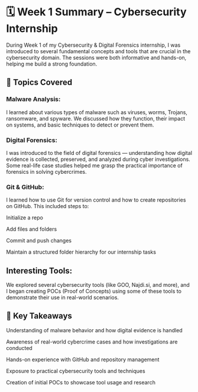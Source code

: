 # **🗓️ Week 1 Summary – Cybersecurity Internship**

During Week 1 of my Cybersecurity & Digital Forensics internship, I was introduced to several fundamental concepts and tools that are crucial in the cybersecurity domain. The sessions were both informative and hands-on, helping me build a strong foundation.

## **🔐 Topics Covered**

### **Malware Analysis:**

I learned about various types of malware such as viruses, worms, Trojans, ransomware, and spyware. We discussed how they function, their impact on systems, and basic techniques to detect or prevent them.

### **Digital Forensics:**

I was introduced to the field of digital forensics — understanding how digital evidence is collected, preserved, and analyzed during cyber investigations. Some real-life case studies helped me grasp the practical importance of forensics in solving cybercrimes.

### **Git & GitHub:**

I learned how to use Git for version control and how to create repositories on GitHub. This included steps to:

Initialize a repo

Add files and folders

Commit and push changes

Maintain a structured folder hierarchy for our internship tasks

## **Interesting Tools:**

We explored several cybersecurity tools (like GOO, Najdi.si, and more), and I began creating POCs (Proof of Concepts) using some of these tools to demonstrate their use in real-world scenarios.

## **🧠 Key Takeaways**

Understanding of malware behavior and how digital evidence is handled

Awareness of real-world cybercrime cases and how investigations are conducted

Hands-on experience with GitHub and repository management

Exposure to practical cybersecurity tools and techniques

Creation of initial POCs to showcase tool usage and research
